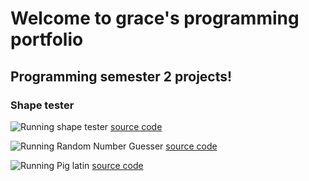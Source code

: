# Welcome to grace's programming portfolio 
## Programming semester 2 projects!
### Shape tester
![Running shape tester]()
[source code]()

![Running Random Number Guesser]()
[source code]()

![Running Pig latin]()
[source code]()
